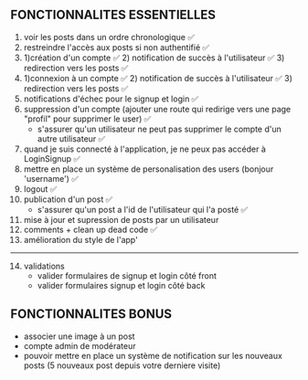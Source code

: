 ## FONCTIONNALITES ESSENTIELLES

1. voir les posts dans un ordre chronologique ✅
2. restreindre l'accès aux posts si non authentifié ✅
3. 1)création d'un compte ✅ 2) notification de succès à l'utilisateur ✅ 3) redirection vers les posts ✅
4. 1)connexion à un compte ✅ 2) notification de succès à l'utilisateur ✅ 3) redirection vers les posts ✅
5. notifications d'échec pour le signup et login ✅
6. suppression d'un compte (ajouter une route qui redirige vers une page "profil" pour supprimer le user) ✅
   - s'assurer qu'un utilisateur ne peut pas supprimer le compte d'un autre utilisateur ✅
7. quand je suis connecté à l'application, je ne peux pas accéder à LoginSignup ✅
8. mettre en place un système de personalisation des users (bonjour 'username') ✅
9. logout ✅
10. publication d'un post ✅
    - s'assurer qu'un post a l'id de l'utilisateur qui l'a posté ✅
11. mise à jour et supression de posts par un utilisateur
12. comments + clean up dead code ✅
13. amélioration du style de l'app'

---

14. validations
    - valider formulaires de signup et login côté front
    - valider formulaires signup et login côté back

## FONCTIONNALITES BONUS

- associer une image à un post
- compte admin de modérateur
- pouvoir mettre en place un système de notification sur les nouveaux posts (5 nouveaux post depuis votre derniere visite)
